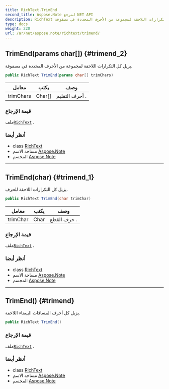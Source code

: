 ```yaml
---
title: RichText.TrimEnd
second_title: Aspose.Note لمرجع NET API
description: RichText طريقة. يزيل كل التكرارات اللاحقة لمجموعة من الأحرف المحددة في مصفوفة.
type: docs
weight: 220
url: /ar/net/aspose.note/richtext/trimend/
---
```

## TrimEnd(params char[]) {#trimend_2}

يزيل كل التكرارات اللاحقة لمجموعة من الأحرف المحددة في مصفوفة.

```csharp
public RichText TrimEnd(params char[] trimChars)
```

| معامل | يكتب | وصف |
| --- | --- | --- |
| trimChars | Char[] | أحرف التقليم . |

### قيمة الإرجاع

ملف[`RichText`](../) .

### أنظر أيضا

* class [RichText](../)
* مساحة الاسم [Aspose.Note](../../richtext/)
* المجسم [Aspose.Note](../../../)

---

## TrimEnd(char) {#trimend_1}

يزيل كل التكرارات اللاحقة للحرف.

```csharp
public RichText TrimEnd(char trimChar)
```

| معامل | يكتب | وصف |
| --- | --- | --- |
| trimChar | Char | حرف القطع . |

### قيمة الإرجاع

ملف[`RichText`](../) .

### أنظر أيضا

* class [RichText](../)
* مساحة الاسم [Aspose.Note](../../richtext/)
* المجسم [Aspose.Note](../../../)

---

## TrimEnd() {#trimend}

يزيل كل أحرف المسافات البيضاء اللاحقة.

```csharp
public RichText TrimEnd()
```

### قيمة الإرجاع

ملف[`RichText`](../) .

### أنظر أيضا

* class [RichText](../)
* مساحة الاسم [Aspose.Note](../../richtext/)
* المجسم [Aspose.Note](../../../)


